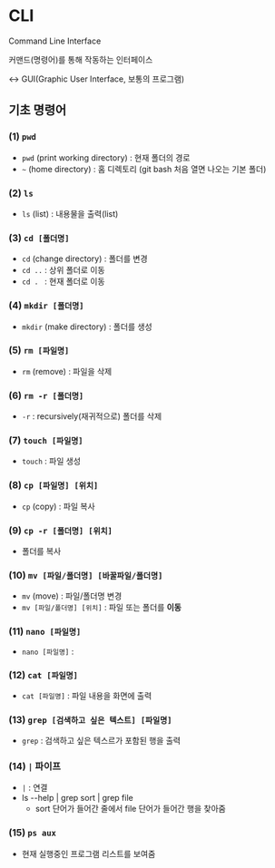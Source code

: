 # CLI

Command Line Interface

커맨드(명령어)를 통해 작동하는 인터페이스

<-> GUI(Graphic User Interface, 보통의 프로그램)



## 기초 명령어

### (1) `pwd`

* `pwd` (print working directory) : 현재 폴더의 경로
* `~` (home directory) : 홈 디렉토리 (git bash 처음 열면 나오는 기본 폴더)



### (2) `ls`

* `ls` (list) : 내용물을 출력(list)



### (3) `cd [폴더명]`

* `cd` (change directory) : 폴더를 변경
* `cd ..` : 상위 폴더로 이동
* `cd . ` : 현재 폴더로 이동



### (4) `mkdir [폴더명]`

* `mkdir` (make directory) : 폴더를 생성



### (5) `rm [파일명]`

* `rm` (remove) : 파일을 삭제



### (6) `rm -r [폴더명]`

* `-r` : recursively(재귀적으로) 폴더를 삭제



### (7) `touch [파일명]`

* `touch` : 파일 생성



### (8) `cp [파일명] [위치]`

* `cp` (copy) : 파일 복사



### (9) `cp -r [폴더명] [위치]`

* 폴더를 복사



### (10) `mv [파일/폴더명] [바꿀파일/폴더명]`

* `mv` (move) : 파일/폴더명 변경
* `mv [파일/폴더명] [위치]` : 파일 또는 폴더를 **이동**



### (11) `nano [파일명]`

* `nano [파일명]` : 



### (12) `cat [파일명]`

* `cat [파일명]` : 파일 내용을 화면에 출력



### (13) `grep [검색하고 싶은 텍스트] [파일명]` 

* `grep` : 검색하고 싶은 텍스르가 포함된 행을 출력



### (14) `|` 파이프

* `|` : 연결
* ls --help | grep sort | grep file 
  * sort 단어가 들어간 줄에서 file 단어가 들어간 행을 찾아줌



### (15) `ps aux` 

* 현재 실행중인 프로그램 리스트를 보여줌